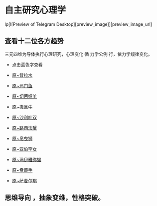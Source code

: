 # 自主研究心理学
lp[![Preview of Telegram Desktop][preview_image]][preview_image_url]

## 查看十二位各方趋势

三元四维为导体执行心理研究，心理变化 循 力学公例 行，依力学规律变化。
* 点击蓝色字查看

* [原~昔拉水](https://github.com/txsrht886/Water-bottle) 
* [ 原~玛门鱼](https://telegram.org/dl/desktop/mac)
* [原~切茜娅羊](https://github.com/txsrht886/Aries)
* [原~撒旦牛](https://github.com/txsrht886/Taurus) 
* [原~沙利叶双](https://github.com/txsrht886/Gemini)
* [原~路西法蟹](https://github.com/txsrht886/Cancer)
* [原~帛曳狮](https://github.com/txsrht886/Leo)
* [原~亚伯罕女](https://github.com/txsrht886/Virgo)
* [原~玛伊雅弥蝎](https://github.com/txsrht886/Scorpio)
* [原~贲薨手](https://github.com/txsrht886/Sagittarius)
* [原~萨麦尔羯](https://github.com/txsrht886/Capricorn)

## 思维导向 ，抽象变维，性格突破。
